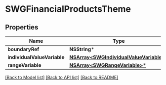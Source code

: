 # SWGFinancialProductsTheme

## Properties
Name | Type | Description | Notes
------------ | ------------- | ------------- | -------------
**boundaryRef** | **NSString*** |  | [optional] 
**individualValueVariable** | [**NSArray&lt;SWGIndividualValueVariable&gt;***](SWGIndividualValueVariable.md) |  | [optional] 
**rangeVariable** | [**NSArray&lt;SWGRangeVariable&gt;***](SWGRangeVariable.md) |  | [optional] 

[[Back to Model list]](../README.md#documentation-for-models) [[Back to API list]](../README.md#documentation-for-api-endpoints) [[Back to README]](../README.md)


